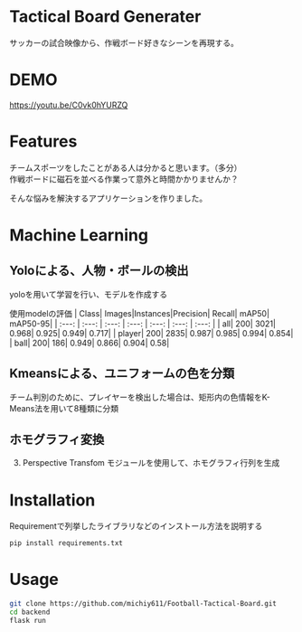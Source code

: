 ﻿# Tactical Board Generater
サッカーの試合映像から、作戦ボード好きなシーンを再現する。

# DEMO

https://youtu.be/C0vk0hYURZQ

# Features

チームスポーツをしたことがある人は分かると思います。（多分）  
作戦ボードに磁石を並べる作業って意外と時間かかりませんか？

そんな悩みを解決するアプリケーションを作りました。

# Machine Learning
## Yoloによる、人物・ボールの検出  
yoloを用いて学習を行い、モデルを作成する

使用modelの評価
|  Class| Images|Instances|Precision| Recall|  mAP50| mAP50-95|
| :---: | :---: | :---: | :---: | :---: | :---: | :---: |
|    all|    200|   3021|  0.968|  0.925|  0.949|  0.717|
| player|    200|   2835|  0.987|  0.985|  0.994|  0.854|
|   ball|    200|    186|  0.949|  0.866|  0.904|   0.58|


## Kmeansによる、ユニフォームの色を分類
チーム判別のために、プレイヤーを検出した場合は、矩形内の色情報をK-Means法を用いて8種類に分類

## ホモグラフィ変換
3. Perspective Transfom モジュールを使用して、ホモグラフィ行列を生成


# Installation

Requirementで列挙したライブラリなどのインストール方法を説明する

```bash
pip install requirements.txt
```

# Usage
```bash
git clone https://github.com/michiy611/Football-Tactical-Board.git
cd backend
flask run
```
